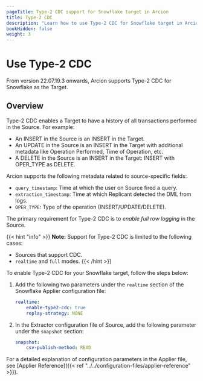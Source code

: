 ```yaml
---
pageTitle: Type-2 CDC support for Snowflake target in Arcion 
title: Type-2 CDC
description: "Learn how to use Type-2 CDC for Snowflake target in Arcion."
bookHidden: false
weight: 3
---
```


# Use Type-2 CDC

From version 22.07.19.3 onwards, Arcion supports Type-2 CDC for Snowflake as the Target.

## Overview 
Type-2 CDC enables a Target to have a history of all transactions performed in the Source. For example:

- An INSERT in the Source is an INSERT in the Target.
- An UPDATE in the Source is an INSERT in the Target with additional metadata like Operation Performed, Time of Operation, etc.
- A DELETE in the Source is an INSERT in the Target: INSERT with OPER_TYPE as DELETE.

Arcion supports the following metadata related to source-specific fields:

- `query_timestamp`: Time at which the user on Source fired a query.
- `extraction_timestamp`: Time at which Replicant detected the DML from logs.
- `OPER_TYPE`: Type of the operation (INSERT/UPDATE/DELETE).

The primary requirement for Type-2 CDC is to *enable full row logging* in the Source.

{{< hint "info" >}}
**Note:** Support for Type-2 CDC is limited to the following cases: 
- Sources that support CDC.
- `realtime` and `full` modes.
{{< /hint >}}

To enable Type-2 CDC for your Snowflake target, follow the steps below:

1. Add the following two parameters under the `realtime` section of the Snowflake Applier configuration file:

    ```YAML
    realtime:
        enable-type2-cdc: true
        replay-strategy: NONE
    ```

2. In the Extractor configuration file of Source, add the following parameter under the `snapshot` section:

    ```YAML
    snapshot:
        csv-publish-method: READ
    ```

For a detailed explanation of configuration parameters in the Applier file, see [Applier Reference]({{< ref "../../configuration-files/applier-reference" >}}).